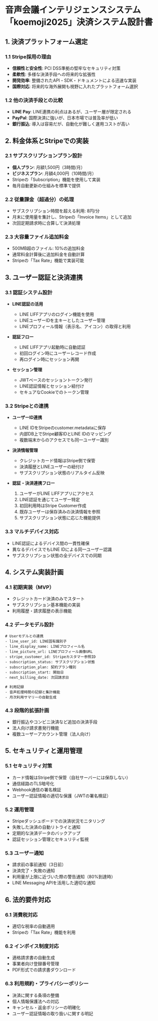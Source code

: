 # 音声会議インテリジェンスシステム「koemoji2025」決済システム設計書

## 1. 決済プラットフォーム選定

### 1.1 Stripe採用の理由
- **信頼性と安全性**: PCI DSS準拠の堅牢なセキュリティ対策
- **柔軟性**: 多様な決済手段への将来的な拡張性
- **開発効率**: 整備されたAPI・SDK・ドキュメントによる迅速な実装
- **国際対応**: 将来的な海外展開も視野に入れたプラットフォーム選択

### 1.2 他の決済手段との比較
- **LINE Pay**: LINE連携の利点はあるが、ユーザー層が限定される
- **PayPal**: 国際決済に強いが、日本市場では普及率が低い
- **銀行振込**: 導入は容易だが、自動化が難しく運用コストが高い

## 2. 料金体系とStripeでの実装

### 2.1 サブスクリプションプラン設計
- **個人プラン**: 月額1,500円（3時間/月）
- **ビジネスプラン**: 月額4,000円（10時間/月）
- Stripeの「Subscription」機能を使用して実装
- 毎月自動更新の仕組みを標準で提供

### 2.2 従量課金（超過分）の処理
- サブスクリプション時間を超える利用: 8円/分
- 月末に使用量を集計し、Stripeの「Invoice Items」として追加
- 次回定期請求時に合算して決済処理

### 2.3 大容量ファイル追加料金
- 500MB超のファイル: 10%の追加料金
- 通常料金計算後に追加料金を自動計算
- Stripeの「Tax Rate」機能で実装可能

## 3. ユーザー認証と決済連携

### 3.1 認証システム設計
- **LINE認証の活用**
  - LINE LIFFアプリのログイン機能を使用
  - LINEユーザーIDを主キーとしたユーザー管理
  - LINEプロフィール情報（表示名、アイコン）の取得と利用

- **認証フロー**
  - LINE LIFFアプリ起動時に自動認証
  - 初回ログイン時にユーザーレコード作成
  - 再ログイン時にセッション再開

- **セッション管理**
  - JWTベースのセッショントークン発行
  - LINE認証情報とセッション紐付け
  - セキュアなCookieでのトークン管理

### 3.2 Stripeとの連携
- **ユーザーID連携**
  - LINE IDをStripeのcustomer.metadataに保存
  - 内部DB上でStripe顧客IDとLINE IDのマッピング
  - 複数端末からのアクセスでも同一ユーザー識別

- **決済情報管理**
  - クレジットカード情報はStripe側で保管
  - 決済履歴とLINEユーザーの紐付け
  - サブスクリプション状態のリアルタイム反映

- **認証・決済連携フロー**
  1. ユーザーがLINE LIFFアプリにアクセス
  2. LINE認証を通じてユーザー特定
  3. 初回利用時はStripe Customer作成
  4. 既存ユーザーは保存済みの決済情報を参照
  5. サブスクリプション状態に応じた機能提供

### 3.3 マルチデバイス対応
- LINE認証によるデバイス間の一貫性確保
- 異なるデバイスでもLINE IDによる同一ユーザー認識
- サブスクリプション状態の全デバイスでの同期

## 4. システム実装計画

### 4.1 初期実装（MVP）
- クレジットカード決済のみでスタート
- サブスクリプション基本機能の実装
- 利用履歴・請求履歴の表示機能

### 4.2 データモデル設計
```
# Userモデルとの連携
- line_user_id: LINE固有識別子
- line_display_name: LINEプロフィール名
- line_picture_url: LINEプロフィール画像URL
- stripe_customer_id: Stripeカスタマー参照ID
- subscription_status: サブスクリプション状態
- subscription_plan: 契約プラン種別
- subscription_start: 開始日
- next_billing_date: 次回請求日

# 利用記録
- 音声処理時間の記録と集計機能
- 月次利用サマリーの自動生成
```

### 4.3 段階的拡張計画
- 銀行振込やコンビニ決済など追加の決済手段
- 法人向け請求書発行機能
- 複数ユーザーアカウント管理（法人向け）

## 5. セキュリティと運用管理

### 5.1 セキュリティ対策
- カード情報はStripe側で保管（自社サーバーには保存しない）
- 通信経路のTLS暗号化
- Webhook通信の署名検証
- ユーザー認証情報の適切な保護（JWTの署名検証）

### 5.2 運用管理
- Stripeダッシュボードでの決済状況モニタリング
- 失敗した決済の自動リトライと通知
- 定期的な決済データのバックアップ
- 認証セッション管理とセキュリティ監視

### 5.3 ユーザー通知
- 請求前の事前通知（3日前）
- 決済完了・失敗の通知
- 利用量が上限に近づいた際の警告通知（80%到達時）
- LINE Messaging APIを活用した適切な通知

## 6. 法的要件対応

### 6.1 消費税対応
- 適切な税率の自動適用
- Stripeの「Tax Rate」機能を利用

### 6.2 インボイス制度対応
- 適格請求書の自動生成
- 事業者向け登録番号管理
- PDF形式での請求書ダウンロード

### 6.3 利用規約・プライバシーポリシー
- 決済に関する条項の整備
- 個人情報保護法への対応
- キャンセル・返金ポリシーの明確化
- ユーザー認証情報の取り扱いに関する明記
